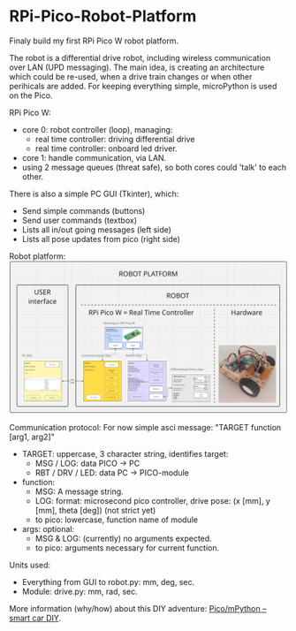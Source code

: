 # RPi-Pico-Robot-Platform

Finaly build my first RPi Pico W robot platform.

The robot is a differential drive robot, including wireless communication over LAN (UPD messaging).
The main idea, is creating an architecture which could be re-used, when a drive train changes or when other perihicals are added.
For keeping everything simple, microPython is used on the Pico.

RPi Pico W:
* core 0: robot controller (loop), managing:
  - real time controller: driving differential drive
  - real time controller: onboard led driver.
* core 1: handle communication, via LAN.
* using 2 message queues (threat safe), so both cores could 'talk' to each other.

There is also a simple PC GUI (Tkinter), which:
* Send simple commands (buttons)
* Send user commands (textbox)
* Lists all in/out going messages (left side)
* Lists all pose updates from pico (right side)

Robot platform:
![Screenshot robot platform.](/pics/RPi_Pico-W_Software_Architecture2.png)

Communication protocol:
For now simple asci message: "TARGET function [arg1, arg2]"
* TARGET: uppercase, 3 character string, identifies target:
  - MSG / LOG: data PICO → PC
  - RBT / DRV / LED: data PC → PICO-module
* function:
  - MSG: A message string.
  - LOG: format: microsecond pico controller, drive pose: (x [mm], y [mm], theta [deg]) (not strict yet)
  - to pico: lowercase, function name of module
* args: optional:
  - MSG & LOG: (currently) no arguments expected.
  - to pico: arguments necessary for current function.

Units used:
* Everything from GUI to robot.py: mm, deg, sec.
* Module: drive.py: mm, rad, sec.

More information (why/how) about this DIY adventure: [Pico/mPython – smart car DIY](https://retrobuildingtoys.nl/2024/rpi-pico-smart-car/).
